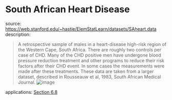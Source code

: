 # South African Heart Disease

source: https://web.stanford.edu/~hastie/ElemStatLearn/datasets/SAheart.data
description: 
> A retrospective sample of males in a heart-disease high-risk region of the Western Cape, South Africa. There are roughly two controls per case of CHD. Many of the CHD positive men have undergone blood pressure reduction treatment and other programs to reduce their risk factors after their CHD event. In some cases the measurements were made after these treatments. These data are taken from a larger dataset, described in  Rousseauw et al, 1983, South African Medical
Journal.
![image](https://user-images.githubusercontent.com/13688320/67481737-0838a200-f695-11e9-9a84-336518f59c1d.png)

applications: [Section 6.8](https://esl.hohoweiya.xyz/06-Kernel-Smoothing-Methods/6.8-Mixture-Models-for-Density-Estimation-and-Classification/index.html)